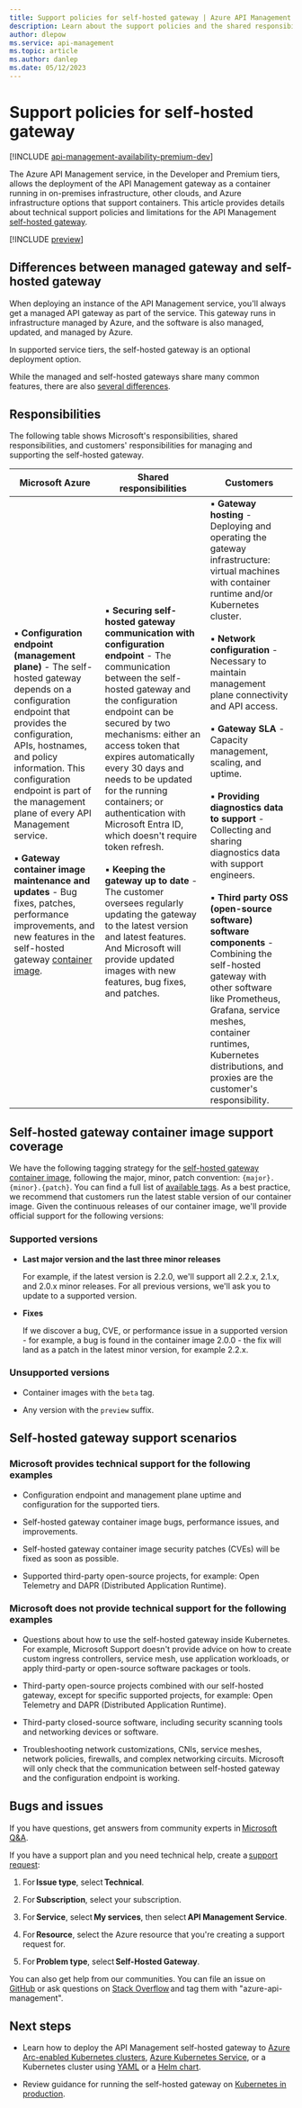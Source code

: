 ```yaml
---
title: Support policies for self-hosted gateway | Azure API Management
description: Learn about the support policies and the shared responsibilities for the API Management self-hosted gateway.
author: dlepow
ms.service: api-management
ms.topic: article
ms.author: danlep
ms.date: 05/12/2023
---
```


# Support policies for self-hosted gateway

[!INCLUDE [api-management-availability-premium-dev](../../includes/api-management-availability-premium-dev.md)]

The Azure API Management service, in the Developer and Premium tiers, allows the deployment of the API Management gateway as a container running in on-premises infrastructure, other clouds, and Azure infrastructure options that support containers. This article provides details about technical support policies and limitations for the API Management [self-hosted gateway](self-hosted-gateway-overview.md).  

[!INCLUDE [preview](./includes/preview/preview-callout-self-hosted-gateway-deprecation.md)]

## Differences between managed gateway and self-hosted gateway

When deploying an instance of the API Management service, you'll always get a managed API gateway as part of the service. This gateway runs in infrastructure managed by Azure, and the software is also managed, updated, and managed by Azure.

In supported service tiers, the self-hosted gateway is an optional deployment option.

While the managed and self-hosted gateways share many common features, there are also [several differences](api-management-gateways-overview.md#feature-comparison-managed-versus-self-hosted-gateways).

## Responsibilities

The following table shows Microsoft's responsibilities, shared responsibilities, and customers' responsibilities for managing and supporting the self-hosted gateway.


|Microsoft Azure  |Shared responsibilities  |Customers  |
|---------|---------|---------|
|▪️ **Configuration endpoint (management plane)** - The self-hosted gateway depends on a configuration endpoint that provides the configuration, APIs, hostnames, and policy information. This configuration endpoint is part of the management plane of every API Management service.<br/><br/>▪️ **Gateway container image maintenance and updates** - Bug fixes, patches, performance improvements, and new features in the self-hosted gateway [container image](self-hosted-gateway-overview.md#packaging).        |▪ **Securing self-hosted gateway communication with configuration endpoint** - The communication between the self-hosted gateway and the configuration endpoint can be secured by two mechanisms: either an access token that expires automatically every 30 days and needs to be updated for the running containers; or authentication with Microsoft Entra ID, which doesn't require token refresh.<br/><br/> ▪ **Keeping the gateway up to date** - The customer oversees regularly updating the gateway to the latest version and latest features. And Microsoft will provide updated images with new features, bug fixes, and patches.      | ▪  **Gateway hosting** - Deploying and operating the gateway infrastructure: virtual machines with container runtime and/or Kubernetes cluster.<br/><br/>▪ **Network configuration** - Necessary to maintain management plane connectivity and API access.<br/><br/>    ▪ **Gateway SLA** - Capacity management, scaling, and uptime.<br/><br/>  ▪ **Providing diagnostics data to support** - Collecting and sharing diagnostics data with support engineers.<br/><br/>▪ **Third party OSS (open-source software) software components** - Combining the self-hosted gateway with other software like Prometheus, Grafana, service meshes, container runtimes, Kubernetes distributions, and proxies are the customer's responsibility.  |

## Self-hosted gateway container image support coverage 

We have the following tagging strategy for the [self-hosted gateway container image](self-hosted-gateway-overview.md#packaging), following the major, minor, patch convention: `{major}.{minor}.{patch}`. You can find a full list of [available tags](https://mcr.microsoft.com/product/azure-api-management/gateway/tags). As a best practice, we recommend that customers run the latest stable version of our container image. Given the continuous releases of our container image, we'll provide official support for the following versions: 

### Supported versions 

* **Last major version and the last three minor releases**   

    For example, if the latest version is 2.2.0, we'll support all 2.2.x, 2.1.x, and 2.0.x minor releases. For all previous versions, we'll ask you to update to a supported version. 

* **Fixes** 

    If we discover a bug, CVE, or performance issue in a supported version - for example, a bug is found in the container image 2.0.0 - the fix will land as a patch in the latest minor version, for example 2.2.x. 

### Unsupported versions 

* Container images with the `beta` tag.

* Any version with the `preview` suffix. 

## Self-hosted gateway support scenarios

### Microsoft provides technical support for the following examples

* Configuration endpoint and management plane uptime and configuration for the supported tiers. 

* Self-hosted gateway container image bugs, performance issues, and improvements. 

* Self-hosted gateway container image security patches (CVEs) will be fixed as soon as possible. 

* Supported third-party open-source projects, for example: Open Telemetry and DAPR (Distributed Application Runtime). 

### Microsoft does not provide technical support for the following examples 

* Questions about how to use the self-hosted gateway inside Kubernetes. For example, Microsoft Support doesn't provide advice on how to create custom ingress controllers, service mesh, use application workloads, or apply third-party or open-source software packages or tools. 

* Third-party open-source projects combined with our self-hosted gateway, except for specific supported projects, for example: Open Telemetry and DAPR (Distributed Application Runtime). 

* Third-party closed-source software, including security scanning tools and networking devices or software. 

* Troubleshooting network customizations, CNIs, service meshes, network policies, firewalls, and complex networking circuits. Microsoft will only  check that the communication between self-hosted gateway and the configuration endpoint is working. 

## Bugs and issues

If you have questions, get answers from community experts in [Microsoft Q&A](/answers/tags/29/azure-api-management). 

If you have a support plan and you need technical help, create a [support request](https://portal.azure.com/#view/Microsoft_Azure_Support/HelpAndSupportBlade/~/overview): 

1. For **Issue type**, select **Technical**. 

1. For **Subscription**, select your subscription. 

1. For **Service**, select **My services**, then select **API Management Service**. 

1. For **Resource**, select the Azure resource that you're creating a support request for. 

1. For **Problem type**, select **Self-Hosted Gateway**. 

You can also get help from our communities. You can file an issue on [GitHub](https://aka.ms/apim/sputnik/repo) or ask questions on [Stack  Overflow](https://aka.ms/apimso) and tag them with "azure-api-management".

## Next steps

* Learn how to deploy the API Management self-hosted gateway to [Azure Arc-enabled Kubernetes clusters](how-to-deploy-self-hosted-gateway-azure-arc.md), [Azure Kubernetes Service](how-to-deploy-self-hosted-gateway-azure-kubernetes-service.md), or a Kubernetes cluster using [YAML](how-to-deploy-self-hosted-gateway-kubernetes.md) or a [Helm chart](how-to-deploy-self-hosted-gateway-kubernetes-helm.md).

* Review guidance for running the self-hosted gateway on [Kubernetes in production](how-to-self-hosted-gateway-on-kubernetes-in-production.md).
